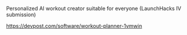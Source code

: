 Personalized AI workout creator suitable for everyone (LaunchHacks IV submission)

https://devpost.com/software/workout-planner-1vmwin
